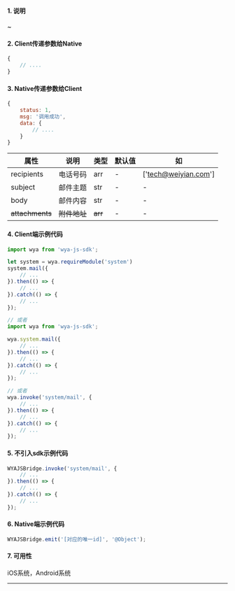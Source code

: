 #### 1. 说明

~

#### 2. Client传递参数给Native

```javascript
{
	// ....
}
```

#### 3. Native传递参数给Client

```javascript
{
	status: 1,
	msg: '调用成功',
	data: {
		// ....
	}
}
```

属性 | 说明 | 类型 | 默认值 | 如
---|---|---|---|---
recipients | 电话号码 | arr | - | ['tech@weiyian.com']
subject | 邮件主题 | str | - | -
body | 邮件内容 | str | - | -
~~attachments~~ | ~~附件地址~~ | ~~arr~~ | - | -


#### 4. Client端示例代码

```javascript
import wya from 'wya-js-sdk';

let system = wya.requireModule('system')
system.mail({
	// ...
}).then(() => {
	// ...
}).catch(() => {
	// ...
});

// 或者
import wya from 'wya-js-sdk';

wya.system.mail({
	// ...
}).then(() => {
	// ...
}).catch(() => {
	// ...
});

// 或者
wya.invoke('system/mail', {
	// ...
}).then(() => {
	// ...
}).catch(() => {
	// ...
});
```

#### 5. 不引入sdk示例代码

```javascript
WYAJSBridge.invoke('system/mail', {
	// ...
}).then(() => {
	// ...
}).catch(() => {
	// ...
});
```

#### 6. Native端示例代码

```javascript
WYAJSBridge.emit('[对应的唯一id]', '@Object');
```

#### 7. 可用性

iOS系统，Android系统

---------


